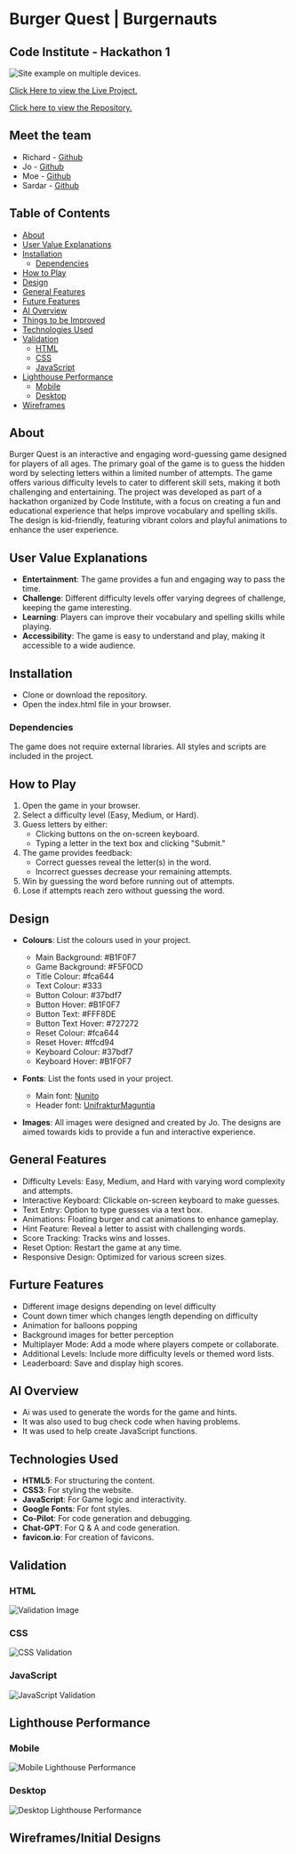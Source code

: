 # Burger Quest | Burgernauts

## Code Institute - Hackathon 1

![Site example on multiple devices.](https://i.gyazo.com/81c86b35205e4300b227e4dc3ec9b811.png)

[Click Here to view the Live Project.](https://richfletch92.github.io/Burger-Quest/)

[Click here to view the Repository.](https://github.com/Richfletch92/Burger-Quest)

## Meet the team
- Richard - [Github](https://github.com/Richfletch92)
- Jo - [Github](https://github.com/Jo-JPEG)
- Moe - [Github](https://github.com/moe-ysf)
- Sardar - [Github](https://github.com/SardarAmiri)

## Table of Contents

- [About](#about)
- [User Value Explanations](#user-value-explanations)
- [Installation](#installation)
    - [Dependencies](#dependencies)
- [How to Play](#how-to-play)
- [Design](#design)
- [General Features](#general-features)
- [Future Features](#future-features)
- [AI Overview](#ai-overview)
- [Things to be Improved](#things-to-be-improved)
- [Technologies Used](#technologies-used)
- [Validation](#validation)
    - [HTML](#html)
    - [CSS](#css)
    - [JavaScript](#javascript)
- [Lighthouse Performance](#lighthouse-performance)
    - [Mobile](#mobile)
    - [Desktop](#desktop)
- [Wireframes](#wireframes)

## About
Burger Quest is an interactive and engaging word-guessing game designed for players of all ages. The primary goal of the game is to guess the hidden word by selecting letters within a limited number of attempts. The game offers various difficulty levels to cater to different skill sets, making it both challenging and entertaining. The project was developed as part of a hackathon organized by Code Institute, with a focus on creating a fun and educational experience that helps improve vocabulary and spelling skills. The design is kid-friendly, featuring vibrant colors and playful animations to enhance the user experience.

## User Value Explanations
- **Entertainment**: The game provides a fun and engaging way to pass the time.
- **Challenge**: Different difficulty levels offer varying degrees of challenge, keeping the game interesting.
- **Learning**: Players can improve their vocabulary and spelling skills while playing.
- **Accessibility**: The game is easy to understand and play, making it accessible to a wide audience.

## Installation
- Clone or download the repository.
- Open the index.html file in your browser.
### Dependencies
The game does not require external libraries. All styles and scripts are included in the project.

## How to Play
1. Open the game in your browser.
2. Select a difficulty level (Easy, Medium, or Hard).
3. Guess letters by either:
    - Clicking buttons on the on-screen keyboard.
    - Typing a letter in the text box and clicking "Submit."
4. The game provides feedback:
    - Correct guesses reveal the letter(s) in the word.
    - Incorrect guesses decrease your remaining attempts.
5. Win by guessing the word before running out of attempts.
6. Lose if attempts reach zero without guessing the word.

## Design

- **Colours**: List the colours used in your project.
    - Main Background: #B1F0F7
    - Game Background: #F5F0CD
    - Title Colour: #fca644
    - Text Colour: #333
    - Button Colour: #37bdf7
    - Button Hover: #B1F0F7
    - Button Text: #FFF8DE
    - Button Text Hover: #727272
    - Reset Colour: #fca644
    - Reset Hover: #ffcd94
    - Keyboard Colour: #37bdf7
    - Keyboard Hover: #B1F0F7

- **Fonts**: List the fonts used in your project.
    - Main font: [Nunito](https://fonts.google.com/specimen/Nunito)
    - Header font: [UnifrakturMaguntia](https://fonts.google.com/specimen/UnifrakturMaguntia)

- **Images**: 
    All images were designed and created by Jo. The designs are aimed towards kids to provide a fun and interactive experience. 

## General Features

- Difficulty Levels: Easy, Medium, and Hard with varying word complexity and attempts.
- Interactive Keyboard: Clickable on-screen keyboard to make guesses.
- Text Entry: Option to type guesses via a text box.
- Animations: Floating burger and cat animations to enhance gameplay.
- Hint Feature: Reveal a letter to assist with challenging words.
- Score Tracking: Tracks wins and losses.
- Reset Option: Restart the game at any time.
- Responsive Design: Optimized for various screen sizes.

## Furture Features

- Different image designs depending on level difficulty 
- Count down timer which changes length depending on difficulty 
- Animation for balloons popping
- Background images for better perception 
- Multiplayer Mode: Add a mode where players compete or collaborate.
- Additional Levels: Include more difficulty levels or themed word lists.
- Leaderboard: Save and display high scores.

## AI Overview

- Ai was used to generate the words for the game and hints. 
- It was also used to bug check code when having problems.
- It was used to help create JavaScript functions.

## Technologies Used

- **HTML5**: For structuring the content.
- **CSS3**: For styling the website.
- **JavaScript**: For Game logic and interactivity.
- **Google Fonts**: For font styles.
- **Co-Pilot**: For code generation and debugging.
- **Chat-GPT**: For Q & A and code generation.
- **favicon.io**: For creation of favicons.

## Validation

### HTML

![Validation Image](assets/images/readme-images/validation-image.png)

### CSS

![CSS Validation](assets/images/readme-images/css-validation.png)

### JavaScript

![JavaScript Validation]()


## Lighthouse Performance

### Mobile

![Mobile Lighthouse Performance](assets/images/readme/lighthouse_mobile.png)

### Desktop

![Desktop Lighthouse Performance](assets/images/readme/lighthouse_desktop.png)

## Wireframes/Initial Designs


